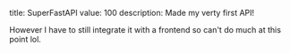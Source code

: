 title: SuperFastAPI
value: 100
description: Made my verty first API! 

However I have to still integrate it with a frontend so can't do much at this point lol.